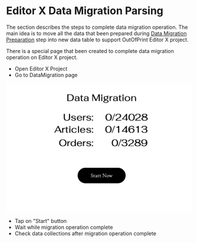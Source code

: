 # Editor X Data Migration Parsing

The section describes the steps to complete data migration operation. The main idea is to move all the data that been prepared during [Data Migration Preparation](DataMigrationPreparation.md) step into new data table to support OutOfPrint Editor X project.

There is a special page that been created to complete data migration operation on Editor X project.

- Open Editor X Project 
- Go to DataMigration page

![Alt text](docs/images/DataMigrationParsing/DataMigrationPage.png?raw=true "Empty Rows")
- Tap on "Start" button
- Wait while migration operation complete
- Check data collections after migration operation complete

